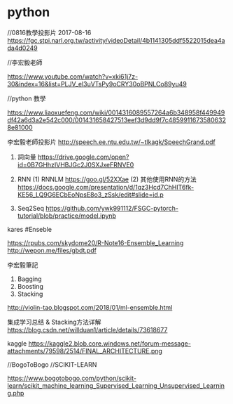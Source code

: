 # python

//0816教學投影片 2017-08-16
https://fgc.stpi.narl.org.tw/activity/videoDetail/4b1141305ddf5522015dea4ada4d0249

//李宏毅老師

https://www.youtube.com/watch?v=xki61j7z-30&index=16&list=PLJV_el3uVTsPy9oCRY30oBPNLCo89yu49

//python 教學

https://www.liaoxuefeng.com/wiki/0014316089557264a6b348958f449949df42a6d3a2e542c000/001431658427513eef3d9dd9f7c48599116735806328e81000

李宏毅老師投影片
http://speech.ee.ntu.edu.tw/~tlkagk/SpeechGrand.pdf

1. 詞向量
https://drive.google.com/open?id=0B7GHhzIVHBJGc2J0SXJxeFRNVE0

2. RNN
(1) RNNLM
https://goo.gl/52XXae
(2) 其他使用RNN的方法
https://docs.google.com/presentation/d/1qz3Hcd7ChHIT6fk-KE56_LQ9G6ECbEoNpsE8o3_zSsk/edit#slide=id.p

3. Seq2Seq
https://github.com/ywk991112/FSGC-pytorch-tutorial/blob/practice/model.ipynb


kares
#Enseble 

https://rpubs.com/skydome20/R-Note16-Ensemble_Learning
http://wepon.me/files/gbdt.pdf

李宏毅筆記
1. Bagging
2. Boosting
3. Stacking

http://violin-tao.blogspot.com/2018/01/ml-ensemble.html

集成学习总结 & Stacking方法详解
https://blog.csdn.net/willduan1/article/details/73618677

kaggle 
https://kaggle2.blob.core.windows.net/forum-message-attachments/79598/2514/FINAL_ARCHITECTURE.png


 
//BogoToBogo
//SCIKIT-LEARN 

https://www.bogotobogo.com/python/scikit-learn/scikit_machine_learning_Supervised_Learning_Unsupervised_Learning.php


